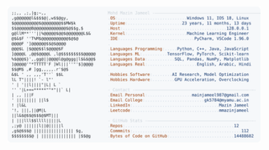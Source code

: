 <picture>
  <source srcset="https://raw.githubusercontent.com/mmazinjameel/mmazinjameel/main/dark_mode.svg?v=1760818214" media="(prefers-color-scheme: dark)">
  <img src="https://raw.githubusercontent.com/mmazinjameel/mmazinjameel/main/light_mode.svg?v=1760818214">
</picture>
